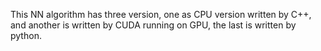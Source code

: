 This NN algorithm has three version, one as CPU version written by C++, and another is written by CUDA running on GPU, the last is written by python.
